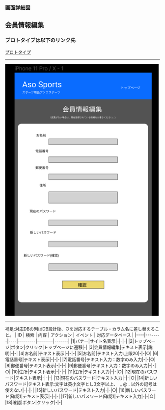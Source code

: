### 画面詳細図
## 会員情報編集
### プロトタイプは以下のリンク先
[プロトタイプ](https://www.figma.com/file/36DPETfL3dwzP5NjNW1WZQ/Untitled)
*****
<img src="img/kaiinn-hennshu.png" width="500">

*****

補足:対応DBの列はDB設計後、○を対応するテーブル・カラム名に差し替えること。
| ID | 検索 | 内容 | アクション | イベント | 対応データベース |
|----|--------|----|---------|--------|-------|
|1|バナー|サイト名表示|-|-|-|
|2|トップページ|ボタン|クリック|トップページに遷移|-|
|3|会員情報編集|テキスト表示|説明|-|-|
|4|お名前|テキスト表示|-|-|-|
|5|お名前|テキスト入力:上限20|-|-|○|
|6|電話番号|テキスト表示|-|-|-|
|7|電話番号|テキスト入力：数字のみ入力|-|-|○|
|8|郵便番号|テキスト表示|-|-|-|
|9|郵便番号|テキスト入力：数字のみ入力|-|-|○|
|10|住所|テキスト表示|-|-|-|
|11|住所|テキスト入力|-|-|○|
|12|現在のパスワード|テキスト表示|-|-|-|
|13|現在のパスワード|テキスト入力|-|-|○|
|14|新しいパスワード|テキスト表示:文字は英小文字とし3文字以上、　_ @ .  以外の記号は使えない|-|-|-|
|15|新しいパスワード|テキスト入力|-|-|○|
|16|新しいパスワード(確認)|テキスト表示|-|-|-|
|17|新しいパスワード(確認)|テキスト入力|-|-|○|
|18|確認|ボタン|クリック|-|-|
